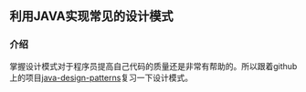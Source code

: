 ## 利用JAVA实现常见的设计模式


### 介绍

掌握设计模式对于程序员提高自己代码的质量还是非常有帮助的。所以跟着github上的项目[java-design-patterns](https://github.com/iluwatar/java-design-patterns)复习一下设计模式。


